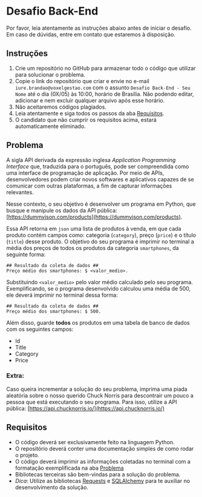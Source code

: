 # Desafio Back-End

Por favor, leia atentamente as instruções abaixo antes de iniciar o desafio. Em caso de dúvidas, entre em contato que estaremos à disposição.

## Instruções

1. Crie um repositório no GitHub para armazenar todo o código que utilizar para solucionar o problema. 
2. Copie o link do repositório que criar e envie no e-mail `iure.brandao@voxelgestao.com` com o assunto `Desafio Back-End - Seu Nome` até o dia (0X/05) às 10:00, horário de Brasília. Não podendo editar, adicionar e nem excluir qualquer arquivo após esse horário. 
3. Não aceitaremos códigos plagiados.
4. Leia atentamente e siga todos os passos da aba [Requisitos](#requisitos).
5. O candidato que não cumprir os requisitos acima, estará automaticamente eliminado.

## Problema

A sigla API derivada da expressão inglesa *Application Programming Interface* que, traduzida para o português, pode ser compreendida como uma interface de programação de aplicação. Por meio de APIs, desenvolvedores podem criar novos softwares e aplicativos capazes de se comunicar com outras plataformas, a fim de capturar informações relevantes. 

Nesse contexto, o seu objetivo é desenvolver um programa em Python, que busque e manipule os dados da API pública: [https://dummyjson.com/products](https://dummyjson.com/products). 

Essa API retorna em `json` uma lista de produtos à venda, em que cada produto contém campos como: categoria (`category`), preço (`price`) e o título (`title`) desse produto. O objetivo do seu programa é imprimir no terminal a média dos preços de todos os produtos da categoria `smartphones`, da seguinte forma:
```
## Resultado da coleta de dados ##
Preço médio dos smartphones: $ <valor_medio>.
```
Substituindo `<valor_medio>` pelo valor médio calculado pelo seu programa. 
Exemplificando, se o programa desenvolvido calculou uma média de 500, ele deverá imprimir no terminal dessa forma:
```
## Resultado da coleta de dados ##
Preço médio dos smartphones: $ 500.
```

Além disso, guarde **todos** os produtos em uma tabela de banco de dados com os seguintes campos:
- Id
- Title
- Category
- Price


### **Extra**: 
Caso queira incrementar a solução do seu problema, imprima uma piada aleatória sobre o nosso querido Chuck Norris para descontrair um pouco a pessoa que está executando o seu programa. Para isso, utilize a API pública: [https://api.chucknorris.io/](https://api.chucknorris.io/)


## Requisitos

- O código deverá ser exclusivamente feito na linguagem Python.
- O repositório deverá conter uma documentação simples de como rodar o projeto.
- O código deverá imprimir as informações coletadas no terminal com a formatação exemplificada na aba [Problema](#problema)
- Bibliotecas terceiras são bem-vindas para a solução do problema.
- *Dica*: Utilize as bibliotecas [Requests](https://pypi.org/project/requests/) e [SQLAlchemy](https://pypi.org/project/SQLAlchemy/)  para te auxiliar no desenvolvimento da solução.
